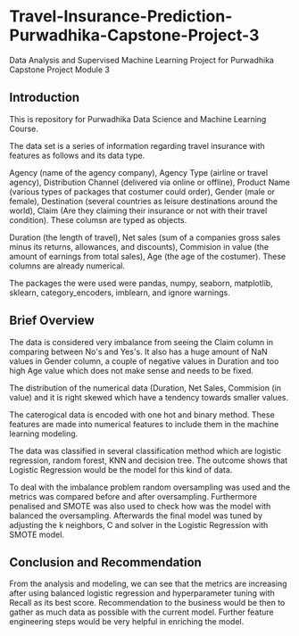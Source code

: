 # Travel-Insurance-Prediction-Purwadhika-Capstone-Project-3
Data Analysis and Supervised Machine Learning Project for Purwadhika Capstone Project Module 3

## Introduction

This is repository for Purwadhika Data Science and Machine Learning Course.

The data set is a series of information regarding travel insurance with features as follows and its data type.

Agency (name of the agency company), Agency Type (airline or travel agency), Distribution Channel (delivered via online or offline), Product Name (various types of packages that costumer could order), Gender (male or female), Destination (several countries as leisure destinations around the world), Claim (Are they claiming their insurance or not with their travel condition). These columsn are typed as objects.

Duration (the length of travel), Net sales (sum of a companies gross sales minus its returns, allowances, and discounts), Commision in value (the amount of earnings from total sales), Age (the age of the costumer). These columns are already numerical.

The packages the were used were pandas, numpy, seaborn, matplotlib, sklearn, category_encoders, imblearn, and ignore warnings.

## Brief Overview

The data is considered very imbalance from seeing the Claim column in comparing between No's and Yes's. It also has a huge amount of NaN values in Gender column, a couple of negative values in Duration and too high Age value which does not make sense and needs to be fixed.

The distribution of the numerical data (Duration, Net Sales, Commision (in value) and it is right skewed which have a tendency towards smaller values.

The caterogical data is encoded with one hot and binary method. These features are made into numerical features to include them in the machine learning modeling.

The data was classified in several classification method which are logistic regression, random forest, KNN and decision tree. The outcome shows that Logistic Regression would be the model for this kind of data.

To deal with the imbalance problem random oversampling was used and the metrics was compared before and after oversampling. Furthermore penalised and SMOTE was also used to check how was the model with balanced the oversampling. Afterwards the final model was tuned by adjusting the k neighbors, C and solver in the Logistic Regression with SMOTE model.

## Conclusion and Recommendation

From the analysis and modeling, we can see that the metrics are increasing after using balanced logistic regression and hyperparameter tuning with Recall as its best score. Recommendation to the business would be then to gather as much data as possible with the current model. Further feature engineering steps would be very helpful in enriching the model.

